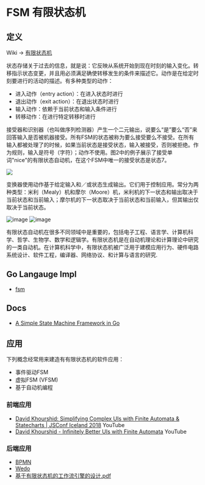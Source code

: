 # FSM 有限状态机

## 定义

Wiki -> [有限状态机](https://www.wikiwand.com/zh-hans/%E6%9C%89%E9%99%90%E7%8A%B6%E6%80%81%E6%9C%BA)

状态存储关于过去的信息，就是说：它反映从系统开始到现在时刻的输入变化。转移指示状态变更，并且用必须满足确使转移发生的条件来描述它。动作是在给定时刻要进行的活动的描述。有多种类型的动作：
  - 进入动作（entry action）：在进入状态时进行
  - 退出动作（exit action）：在退出状态时进行
  - 输入动作：依赖于当前状态和输入条件进行
  - 转移动作：在进行特定转移时进行

接受器和识别器（也叫做序列检测器）产生一个二元输出，说要么“是”要么“否”来回答输入是否被机器接受。所有FSM的状态被称为要么接受要么不接受。在所有输入都被处理了的时候，如果当前状态是接受状态，输入被接受，否则被拒绝。作为规则，输入是符号（字符）；动作不使用。图2中的例子展示了接受单词"nice"的有限状态自动机，在这个FSM中唯一的接受状态是状态7。

![](https://upload.wikimedia.org/wikipedia/commons/thumb/a/a8/Fsm_parsing_word_nice.svg/800px-Fsm_parsing_word_nice.svg.png)

变换器使用动作基于给定输入和／或状态生成输出。它们用于控制应用。常分为两种类型：米利（Mealy）机和摩尔（Moore）机，米利机的下一状态和输出取决于当前状态和当前输入；摩尔机的下一状态取决于当前状态和当前输入，但其输出仅取决于当前状态。

![image](https://user-images.githubusercontent.com/13718575/118110130-9cec2780-b414-11eb-8f68-82cbf104d69e.png)
![image](https://user-images.githubusercontent.com/13718575/118110167-ab3a4380-b414-11eb-8315-f0f582aa75f9.png)


有限状态自动机在很多不同领域中是重要的，包括电子工程、语言学、计算机科学、哲学、生物学、数学和逻辑学。有限状态机是在自动机理论和计算理论中研究的一类自动机。在计算机科学中，有限状态机被广泛用于建模应用行为、硬件电路系统设计、软件工程，编译器、网络协议、和计算与语言的研究.

## Go Langauge Impl
  - [fsm](https://github.com/looplab/fsm)

## Docs
  - [A Simple State Machine Framework in Go](https://venilnoronha.io/a-simple-state-machine-framework-in-go)

## 应用
下列概念经常用来建造有有限状态机的软件应用：
  - 事件驱动FSM
  - 虚拟FSM (VFSM)
  - 基于自动机编程

  ### 前端应用
  - [David Khourshid: Simplifying Complex UIs with Finite Automata & Statecharts | JSConf Iceland 2018](https://www.youtube.com/watch?v=RqTxtOXcv8Y&ab_channel=JSConf) YouTube
  - [David Khourshid - Infinitely Better UIs with Finite Automata](https://www.youtube.com/watch?v=VU1NKX6Qkxc&ab_channel=ReactRally) YouTube

  ### 后端应用
  - [BPMN](https://www.omg.org/spec/BPMN/2.0.2/)
  - [Wedo](https://github.com/wedo-workflow/wedo)
  - [基于有限状态机的工作流引擎的设计.pdf](http://www.shcas.net/jsjyup/pdf/2018/8/%E5%9F%BA%E4%BA%8E%E6%9C%89%E9%99%90%E7%8A%B6%E6%80%81%E6%9C%BA%E7%9A%84%E5%B7%A5%E4%BD%9C%E6%B5%81%E5%BC%95%E6%93%8E%E7%9A%84%E8%AE%BE%E8%AE%A1.pdf) 
